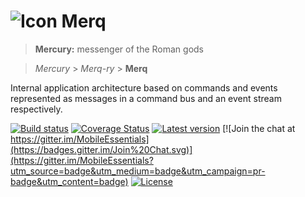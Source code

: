 ![Icon](https://raw.github.com/MobileEssentials/Merq/master/icon/32.png) Merq
================

> **Mercury:** messenger of the Roman gods

> *Mercury* > *Merq-ry* > **Merq** 

Internal application architecture based on commands and events represented as 
messages in a command bus and an event stream respectively.

[![Build status](https://ci.appveyor.com/api/projects/status/github/MobileEssentials/Merq?branch=master&svg=true)](https://ci.appveyor.com/project/MobileEssentials/Merq) 
[![Coverage Status](https://coveralls.io/repos/github/MobileEssentials/Merq/badge.svg?branch=master)](https://coveralls.io/github/MobileEssentials/Merq?branch=master)
[![Latest version](https://img.shields.io/nuget/v/Merq.svg)](https://www.nuget.org/packages/Merq)
[![Join the chat at https://gitter.im/MobileEssentials](https://badges.gitter.im/Join%20Chat.svg)](https://gitter.im/MobileEssentials?utm_source=badge&utm_medium=badge&utm_campaign=pr-badge&utm_content=badge)
[![License](https://img.shields.io/github/license/MobileEssentials/Merq.svg)](https://github.com/MobileEssentials/Merq/blob/master/LICENSE)
